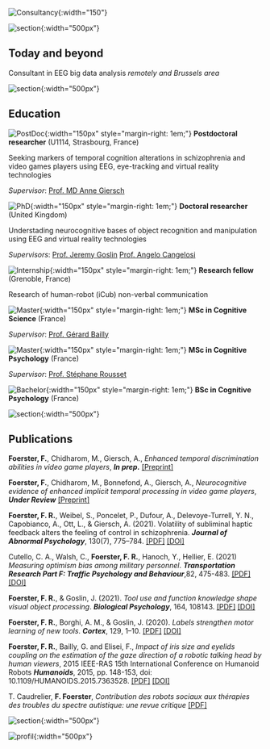 ![Consultancy](/francoisrfoerster/docs/assets/brainLogo.png){:width="150"}

![section](/francoisrfoerster/docs/assets/arabesqueB.png){:width="500px"}

## Today and beyond
Consultant in EEG big data analysis *remotely and Brussels area*

![section](/francoisrfoerster/docs/assets/arabesqueA.png){:width="500px"}

## Education

![PostDoc](/francoisrfoerster/docs/assets/insermLogo.png){:width="150px" style="margin-right: 1em;"}
**Postdoctoral researcher** (U1114, Strasbourg, France)

Seeking markers of temporal cognition alterations in schizophrenia and video games players using EEG, eye-tracking and virtual reality technologies

*Supervisor*: [Prof. MD Anne Giersch](https://www.u1114.inserm.fr/en/content/anne-giersch)

![PhD](/francoisrfoerster/docs/assets/plymouthLogo.png){:width="150px" style="margin-right: 1em;"}
**Doctoral researcher** (United Kingdom)

Understading neurocognitive bases of object recognition and manipulation using EEG and virtual reality technologies

*Supervisors*: [Prof. Jeremy Goslin](https://www.plymouth.ac.uk/staff/jeremy-goslin) [Prof. Angelo Cangelosi](https://www.turing.ac.uk/people/researchers/angelo-cangelosi)


![Internship](/francoisrfoerster/docs/assets/gipsaLogo.png){:width="150px" style="margin-right: 1em;"}
**Research fellow** (Grenoble, France)

Research of human-robot (iCub) non-verbal communication 


![Master](/francoisrfoerster/docs/assets/inpLogo.png){:width="150px" style="margin-right: 1em;"}
**MSc in Cognitive Science** (France)

*Supervisor*: [Prof. Gérard Bailly](https://www.gipsa-lab.grenoble-inp.fr/~gerard.bailly/)


![Master](/francoisrfoerster/docs/assets/ugaLogo.png){:width="150px" style="margin-right: 1em;"}
**MSc in Cognitive Psychology** (France)

*Supervisor*: [Prof. Stéphane Rousset](https://lpnc.univ-grenoble-alpes.fr/membre/stephane-rousset)

![Bachelor](/francoisrfoerster/docs/assets/unistraLogo.png){:width="150px" style="margin-right: 1em;"}
**BSc in Cognitive Psychology** (France)


![section](/francoisrfoerster/docs/assets/arabesqueB.png){:width="500px"}

## Publications

**Foerster, F.**, Chidharom, M., Giersch, A., *Enhanced temporal discrimination abilities in video game players*, ***In prep.*** [[Preprint]]()

**Foerster, F.**, Chidharom, M., Bonnefond, A., Giersch, A., *Neurocognitive evidence of enhanced implicit temporal processing in video game players*, ***Under Review*** [[Preprint]](https://doi.org/10.21203/rs.3.rs-1384616/v1)

**Foerster, F. R.**, Weibel, S., Poncelet, P., Dufour, A., Delevoye-Turrell, Y. N., Capobianco, A., Ott, L., & Giersch, A. (2021). Volatility of subliminal haptic feedback alters the feeling of control in schizophrenia. ***Journal of Abnormal Psychology***, 130(7), 775–784.
[[PDF]]() [[DOI]](https://doi.org/10.1037/abn0000703)

Cutello, C. A., Walsh, C., **Foerster, F. R.**, Hanoch, Y., Hellier, E. (2021) *Measuring optimism bias among military personnel*. ***Transportation Research Part F: Traffic Psychology and Behaviour***,82, 475-483. [[PDF]](https://pearl.plymouth.ac.uk/bitstream/handle/10026.1/18713/Clara%20et%20al.%202021%20OB%20among%20military.pdf;jsessionid=8B9DAB309893A1E7C7F3A42563674560?sequence=1) [[DOI]](https://doi.org/10.1016/j.trf.2021.09.005)

**Foerster, F. R.**, & Goslin, J. (2021). *Tool use and function knowledge shape visual object processing*. ***Biological Psychology***, 164, 108143. [[PDF]](https://sci-hub.mksa.top/https://doi.org/10.1016/j.biopsycho.2021.108143) [[DOI]](https://www.sciencedirect.com/science/article/pii/S0301051121001368)

**Foerster, F. R.**, Borghi, A. M., & Goslin, J. (2020). *Labels strengthen motor learning of new tools*. ***Cortex***, 129, 1–10. [[PDF]](http://gral.ip.rm.cnr.it/borghi/Foerster-Borghi-Goslin_Labels%20new%20tools_Cortex2020.pdf) [[DOI]](https://www.sciencedirect.com/science/article/pii/S0010945220301477)

**Foerster, F. R.**, Bailly, G. and Elisei, F., *Impact of iris size and eyelids coupling on the estimation of the gaze direction of a robotic talking head by human viewers*, 2015 IEEE-RAS 15th International Conference on Humanoid Robots ***Humanoids***, 2015, pp. 148-153, doi: 10.1109/HUMANOIDS.2015.7363528. [[PDF]](https://www.researchgate.net/profile/Foerster-Francois-2/publication/291915349_Impact_of_Iris_Size_and_Eyelids_Coupling_on_the_Estimation_of_the_Gaze_Direction_of_a_Robotic_Talking_Head_by_Human_Viewers/links/56a7582b08aeded22e36ca01/Impact-of-Iris-Size-and-Eyelids-Coupling-on-the-Estimation-of-the-Gaze-Direction-of-a-Robotic-Talking-Head-by-Human-Viewers.pdf
) [[DOI]](https://ieeexplore.ieee.org/abstract/document/7363528)

T. Caudrelier, **F. Foerster**, *Contribution des robots sociaux aux thérapies des troubles du spectre autistique: une revue critique* [[PDF]](https://www.researchgate.net/profile/Gerard-Bailly/publication/278625871_Cognition_Affects_et_Interaction/links/562e3c7108aef25a24442d21/Cognition-Affects-et-Interaction.pdf#page=28)

![section](/francoisrfoerster/docs/assets/arabesqueA.png){:width="500px"}

![profil](/francoisrfoerster/docs/assets/francoisfoersterBis.png){:width="500px"}


